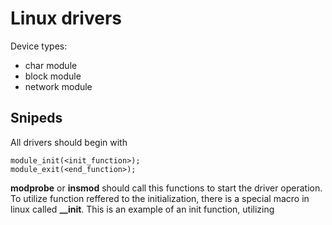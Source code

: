 # Linux drivers

Device types:
* char module
* block module
* network module

 
## Snipeds 
All drivers should begin with 

```
module_init(<init_function>);
module_exit(<end_function>);
```
**modprobe**  or **insmod**  should call this functions to start the driver operation.
To utilize function reffered to the initialization, there is a special macro in linux called **__init**. This is an example of an init function, utilizing 







